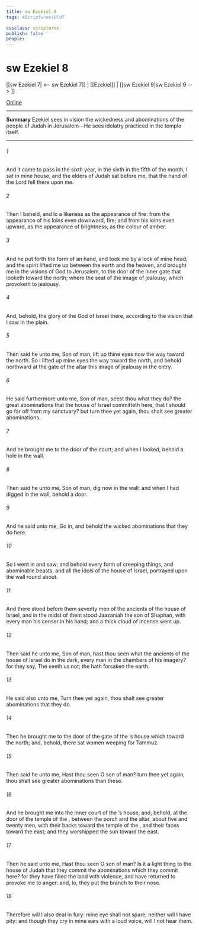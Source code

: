 ```yaml
---
title: sw Ezekiel 8
tags: #Scriptures\OldT

cssclass: scriptures
publish: false
people:
---
```


# sw Ezekiel 8
[[sw Ezekiel 7| <-- sw Ezekiel 7]] | [[Ezekiel]] | [[sw Ezekiel 9|sw Ezekiel 9 --> ]]

[Online](https://churchofjesuschrist.org/study/scriptures/ot/ezek/8?lang=eng)

---
__Summary__
Ezekiel sees in vision the wickedness and abominations of the people of Judah in Jerusalem—He sees idolatry practiced in the temple itself.

---
###### 1 
And it came to pass in the sixth year, in the sixth  in the fifth  of the month,  I sat in mine house, and the elders of Judah sat before me, that the hand of the Lord  fell there upon me.

###### 2 
Then I beheld, and lo a likeness as the appearance of fire: from the appearance of his loins even downward, fire; and from his loins even upward, as the appearance of brightness, as the colour of amber.

###### 3 
And he put forth the form of an hand, and took me by a lock of mine head; and the spirit lifted me up between the earth and the heaven, and brought me in the visions of God to Jerusalem, to the door of the inner gate that looketh toward the north; where  the seat of the image of jealousy, which provoketh to jealousy.

###### 4 
And, behold, the glory of the God of Israel  there, according to the vision that I saw in the plain.

###### 5 
Then said he unto me, Son of man, lift up thine eyes now the way toward the north. So I lifted up mine eyes the way toward the north, and behold northward at the gate of the altar this image of jealousy in the entry.

###### 6 
He said furthermore unto me, Son of man, seest thou what they do?  the great abominations that the house of Israel committeth here, that I should go far off from my sanctuary? but turn thee yet again,  thou shalt see greater abominations.

###### 7 
And he brought me to the door of the court; and when I looked, behold a hole in the wall.

###### 8 
Then said he unto me, Son of man, dig now in the wall: and when I had digged in the wall, behold a door.

###### 9 
And he said unto me, Go in, and behold the wicked abominations that they do here.

###### 10 
So I went in and saw; and behold every form of creeping things, and abominable beasts, and all the idols of the house of Israel, portrayed upon the wall round about.

###### 11 
And there stood before them seventy men of the ancients of the house of Israel, and in the midst of them stood Jaazaniah the son of Shaphan, with every man his censer in his hand; and a thick cloud of incense went up.

###### 12 
Then said he unto me, Son of man, hast thou seen what the ancients of the house of Israel do in the dark, every man in the chambers of his imagery? for they say, The  seeth us not; the  hath forsaken the earth.

###### 13 
He said also unto me, Turn thee yet again,  thou shalt see greater abominations that they do.

###### 14 
Then he brought me to the door of the gate of the ’s house which  toward the north; and, behold, there sat women weeping for Tammuz.

###### 15 
Then said he unto me, Hast thou seen  O son of man? turn thee yet again,  thou shalt see greater abominations than these.

###### 16 
And he brought me into the inner court of the ’s house, and, behold, at the door of the temple of the , between the porch and the altar,  about five and twenty men, with their backs toward the temple of the , and their faces toward the east; and they worshipped the sun toward the east.

###### 17 
Then he said unto me, Hast thou seen  O son of man? Is it a light thing to the house of Judah that they commit the abominations which they commit here? for they have filled the land with violence, and have returned to provoke me to anger: and, lo, they put the branch to their nose.

###### 18 
Therefore will I also deal in fury: mine eye shall not spare, neither will I have pity: and though they cry in mine ears with a loud voice,  will I not hear them.

